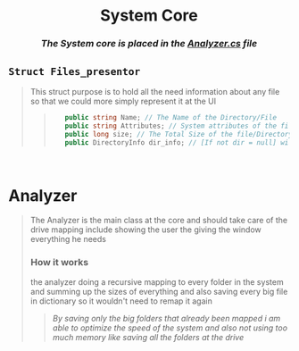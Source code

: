 <div align=center>

# System Core
### *The System core  is placed in the [Analyzer.cs](../Src/Windows%20Disk%20Analyzer/Analyzer.cs) file*

</div>

## `Struct Files_presentor`
> This struct purpose is to hold all the need information about any file so that we could more simply represent it at the UI
>> ```cs
>>    public string Name; // The Name of the Directory/File
>>    public string Attributes; // System attributes of the file
>>    public long size; // The Total Size of the file/Directory
>>    public DirectoryInfo dir_info; // [If not dir = null] will contain the object of the dir from System.IO;
>> ```

<br/>

# Analyzer
> The Analyzer is the main class at the core and should take care of the drive mapping include showing the user the giving the window everything he needs 
> ### **How it works**
> the analyzer doing a recursive mapping to every folder in the system and summing up the sizes of everything and also saving every big file in dictionary so it wouldn't need to remap it again 
>>*By saving only the big folders that already been mapped i am able to optimize the speed of the system and also not using too much memory like saving all the folders at the drive*